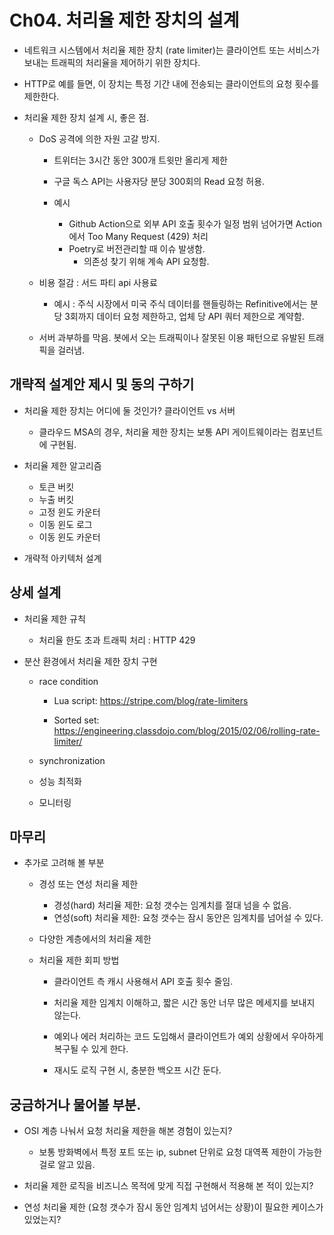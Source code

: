 # Ch04. 처리율 제한 장치의 설계

- 네트워크 시스템에서 처리율 제한 장치 (rate limiter)는 클라이언트 또는 서비스가 보내는 트래픽의 처리율을 제어하기 위한 장치다.

- HTTP로 예를 들면, 이 장치는 특정 기간 내에 전송되는 클라이언트의 요청 횟수를 제한한다.

- 처리율 제한 장치 설계 시, 좋은 점.

  - DoS 공격에 의한 자원 고갈 방지.

    - 트위터는 3시간 동안 300개 트윗만 올리게 제한

    - 구글 독스 API는 사용자당 분당 300회의 Read 요청 허용.

    - 예시
      - Github Action으로 외부 API 호출 횟수가 일정 범위 넘어가면 Action에서 Too Many Request (429) 처리
      - Poetry로 버전관리할 때 이슈 발생함.
        - 의존성 찾기 위해 계속 API 요청함.

  - 비용 절감 : 서드 파티 api 사용료

    - 예시 : 주식 시장에서 미국 주식 데이터를 핸들링하는 Refinitive에서는 분당 3회까지 데이터 요청 제한하고, 업체 당 API 쿼터 제한으로 계약함.

  - 서버 과부하를 막음. 봇에서 오는 트래픽이나 잘못된 이용 패턴으로 유발된 트래픽을 걸러냄.

## 개략적 설계안 제시 및 동의 구하기

- 처리율 제한 장치는 어디에 둘 것인가? 클라이언트 vs 서버

  - 클라우드 MSA의 경우, 처리율 제한 장치는 보통 API 게이트웨이라는 컴포넌트에 구현됨.

- 처리율 제한 알고리즘

  - 토큰 버킷
  - 누출 버킷
  - 고정 윈도 카운터
  - 이동 윈도 로그
  - 이동 윈도 카운터

- 개략적 아키텍처 설계

## 상세 설계

- 처리율 제한 규칙

  - 처리율 한도 초과 트래픽 처리 : HTTP 429

- 분산 환경에서 처리율 제한 장치 구현

  - race condition

    - Lua script: https://stripe.com/blog/rate-limiters

    - Sorted set: https://engineering.classdojo.com/blog/2015/02/06/rolling-rate-limiter/

  - synchronization

  - 성능 최적화

  - 모니터링

## 마무리

- 추가로 고려해 볼 부분

  - 경성 또는 연성 처리율 제한

    - 경성(hard) 처리율 제한: 요청 갯수는 임계치를 절대 넘을 수 없음.
    - 연성(soft) 처리율 제한: 요청 갯수는 잠시 동안은 임계치를 넘어설 수 있다.

  - 다양한 계층에서의 처리율 제한

  - 처리율 제한 회피 방법

    - 클라이언트 측 캐시 사용해서 API 호출 횟수 줄임.

    - 처리율 제한 임계치 이해하고, 짧은 시간 동안 너무 많은 메세지를 보내지 않는다.

    - 예외나 에러 처리하는 코드 도입해서 클라이언트가 예외 상황에서 우아하게 복구될 수 있게 한다.

    - 재시도 로직 구현 시, 충분한 백오프 시간 둔다.

## 궁금하거나 물어볼 부분.

- OSI 계층 나눠서 요청 처리율 제한을 해본 경험이 있는지?

  - 보통 방화벽에서 특정 포트 또는 ip, subnet 단위로 요청 대역폭 제한이 가능한 걸로 알고 있음.

- 처리율 제한 로직을 비즈니스 목적에 맞게 직접 구현해서 적용해 본 적이 있는지?

- 연성 처리율 제한 (요청 갯수가 잠시 동안 임계치 넘어서는 상황)이 필요한 케이스가 있었는지?

